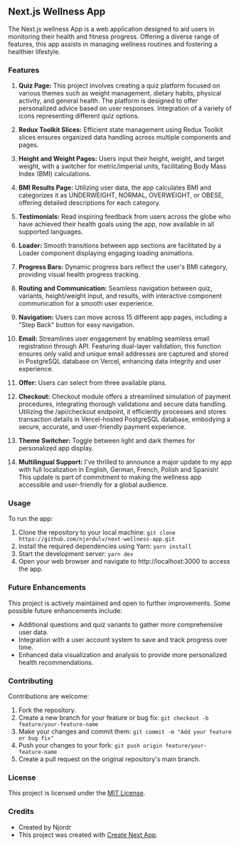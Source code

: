 ## Next.js Wellness App

The Next.js wellness App is a web application designed to aid users in monitoring their health and fitness progress. Offering a diverse range of features, this app assists in managing wellness routines and fostering a healthier lifestyle.

### Features

1. **Quiz Page:** This project involves creating a quiz platform focused on various themes such as weight management, dietary habits, physical activity, and general health. The platform is designed to offer personalized advice based on user responses. Integration of a variety of icons representing different quiz options.

2. **Redux Toolkit Slices:** Efficient state management using Redux Toolkit slices ensures organized data handling across multiple components and pages.

3. **Height and Weight Pages:** Users input their height, weight, and target weight, with a switcher for metric/imperial units, facilitating Body Mass Index (BMI) calculations.

4. **BMI Results Page:** Utilizing user data, the app calculates BMI and categorizes it as UNDERWEIGHT, NORMAL, OVERWEIGHT, or OBESE, offering detailed descriptions for each category.

5. **Testimonials:** Read inspiring feedback from users across the globe who have achieved their health goals using the app, now available in all supported languages.

6. **Loader:** Smooth transitions between app sections are facilitated by a Loader component displaying engaging loading animations.

7. **Progress Bars:** Dynamic progress bars reflect the user's BMI category, providing visual health progress tracking.

8. **Routing and Communication:** Seamless navigation between quiz, variants, height/weight input, and results, with interactive component communication for a smooth user experience.

9. **Navigation:** Users can move across 15 different app pages, including a "Step Back" button for easy navigation.

10. **Email:** Streamlines user engagement by enabling seamless email registration through API. Featuring dual-layer validation, this function ensures only valid and unique email addresses are captured and stored in PostgreSQL database on Vercel, enhancing data integrity and user experience.

11. **Offer:** Users can select from three available plans.

12. **Checkout:** Checkout module offers a streamlined simulation of payment procedures, integrating thorough validations and secure data handling. Utilizing the /api/checkout endpoint, it efficiently processes and stores transaction details in Vercel-hosted PostgreSQL database, embodying a secure, accurate, and user-friendly payment experience.

13. **Theme Switcher:** Toggle between light and dark themes for personalized app display.

14. **Multilingual Support:** I've thrilled to announce a major update to my app with full localization in English, German, French, Polish and Spanish! This update is part of commitment to making the wellness app accessible and user-friendly for a global audience.

### Usage

To run the app:

1. Clone the repository to your local machine: `git clone https://github.com/njordulv/next-wellness-app.git`
2. Install the required dependencies using Yarn: `yarn install`
3. Start the development server: `yarn dev`
4. Open your web browser and navigate to http://localhost:3000 to access the app.

### Future Enhancements

This project is actively maintained and open to further improvements. Some possible future enhancements include:

- Additional questions and quiz variants to gather more comprehensive user data.
- Integration with a user account system to save and track progress over time.
- Enhanced data visualization and analysis to provide more personalized health recommendations.

### Contributing

Contributions are welcome:

1. Fork the repository.
2. Create a new branch for your feature or bug fix: `git checkout -b feature/your-feature-name`
3. Make your changes and commit them: `git commit -m "Add your feature or bug fix"`
4. Push your changes to your fork: `git push origin feature/your-feature-name`
5. Create a pull request on the original repository's main branch.

### License

This project is licensed under the [MIT License](LICENSE).

### Credits

- Created by Njordr
- This project was created with [Create Next App](https://nextjs.org/).

